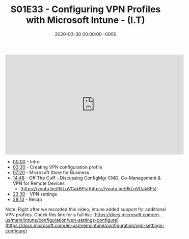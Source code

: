 ﻿---
layout: post
title: "S01E33 - Configuring VPN Profiles with Microsoft Intune - (I.T)"
date: 2020-03-30 00:00:00 -0000
categories:
---

<iframe loading="lazy" width="560" height="315" src="https://www.youtube.com/embed/5eZNwYB6DZ4" title="YouTube video player" frameborder="0" allow="accelerometer; autoplay; clipboard-write; encrypted-media; gyroscope; picture-in-picture" allowfullscreen></iframe>

- [00:00](https://www.youtube.com/watch?v=5eZNwYB6DZ4&t=0s) - Intro
- [03:30](https://www.youtube.com/watch?v=5eZNwYB6DZ4&t=210s) - Creating VPN configuration profile
- [07:20](https://www.youtube.com/watch?v=5eZNwYB6DZ4&t=440s) - Microsoft Store for Business
- [14:48](https://www.youtube.com/watch?v=5eZNwYB6DZ4&t=888s) - Off The Cuff - Discussing ConfigMgr CMG, Co-Management & VPN for Remote Devices
   - [https://youtu.be/RkLqVCak6Ps](https://youtu.be/RkLqVCak6Ps)
- [23:30](https://www.youtube.com/watch?v=5eZNwYB6DZ4&t=1410s) - VPN settings
- [28:13](https://www.youtube.com/watch?v=5eZNwYB6DZ4&t=1693s) - Recap

Note: Right after we recorded this video, Intune added support for additional VPN profiles. Check this link for a full list: [https://docs.microsoft.com/en-us/mem/intune/configuration/vpn-settings-configure](https://docs.microsoft.com/en-us/mem/intune/configuration/vpn-settings-configure)

